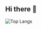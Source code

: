 ## Hi there 👋


![Top Langs](https://github-readme-stats.vercel.app/api/top-langs/?username=sierraki)

<!--START_SECTION:waka-->
<!--END_SECTION:waka-->
